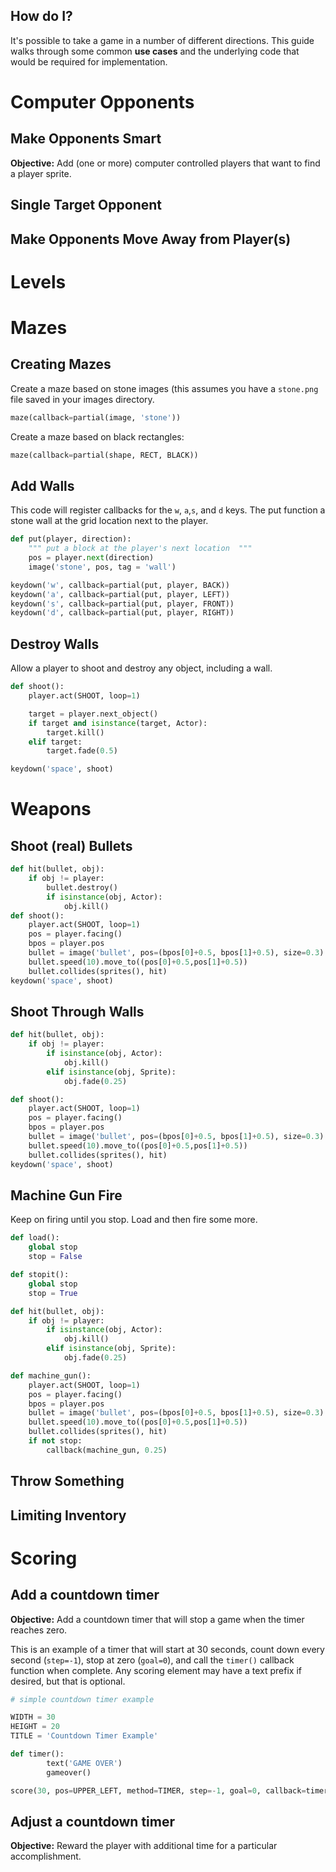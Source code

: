 How do I?
-----
It's possible to take a game in a number of different directions. This guide walks through some common **use cases** and the underlying code that would be required for implementation.

# Computer Opponents

## Make Opponents Smart

**Objective:** Add (one or more) computer controlled players that want to find a player sprite.

## Single Target Opponent

## Make Opponents Move Away from Player(s) 


# Levels

# Mazes

## Creating Mazes
Create a maze based on stone images (this assumes you have a `stone.png` file saved in your images directory.
```python
maze(callback=partial(image, 'stone'))
```
Create a maze based on black rectangles:
```python
maze(callback=partial(shape, RECT, BLACK))
```



## Add Walls
This code will register callbacks for the `w`, `a`,`s`, and `d` keys. The put function a stone wall at the grid location next to the player. 
```python
def put(player, direction):
	""" put a block at the player's next location  """
	pos = player.next(direction)
	image('stone', pos, tag = 'wall')

keydown('w', callback=partial(put, player, BACK))
keydown('a', callback=partial(put, player, LEFT))
keydown('s', callback=partial(put, player, FRONT))
keydown('d', callback=partial(put, player, RIGHT))
```

## Destroy Walls
Allow a player to shoot and destroy any object, including a wall.

```python
def shoot():
	player.act(SHOOT, loop=1)

	target = player.next_object()
	if target and isinstance(target, Actor):
		target.kill()
	elif target:
		target.fade(0.5)

keydown('space', shoot)
```
# Weapons

## Shoot (real) Bullets
```python
def hit(bullet, obj):
	if obj != player:
		bullet.destroy()
		if isinstance(obj, Actor):
			obj.kill()
def shoot():
	player.act(SHOOT, loop=1)
	pos = player.facing()
	bpos = player.pos
	bullet = image('bullet', pos=(bpos[0]+0.5, bpos[1]+0.5), size=0.3)
	bullet.speed(10).move_to((pos[0]+0.5,pos[1]+0.5))
	bullet.collides(sprites(), hit)
keydown('space', shoot)
```
## Shoot Through Walls
```python
def hit(bullet, obj):
	if obj != player:
		if isinstance(obj, Actor):
			obj.kill()
		elif isinstance(obj, Sprite):
			obj.fade(0.25)

def shoot():
	player.act(SHOOT, loop=1)
	pos = player.facing()
	bpos = player.pos
	bullet = image('bullet', pos=(bpos[0]+0.5, bpos[1]+0.5), size=0.3)
	bullet.speed(10).move_to((pos[0]+0.5,pos[1]+0.5))
	bullet.collides(sprites(), hit)
keydown('space', shoot)
```
## Machine Gun Fire
Keep on firing until you stop. Load and then fire some more.
```python
def load():
	global stop
	stop = False

def stopit():
	global stop
	stop = True

def hit(bullet, obj):
	if obj != player:
		if isinstance(obj, Actor):
			obj.kill()
		elif isinstance(obj, Sprite):
			obj.fade(0.25)

def machine_gun():
	player.act(SHOOT, loop=1)
	pos = player.facing()
	bpos = player.pos
	bullet = image('bullet', pos=(bpos[0]+0.5, bpos[1]+0.5), size=0.3)
	bullet.speed(10).move_to((pos[0]+0.5,pos[1]+0.5))
	bullet.collides(sprites(), hit)
	if not stop:
		callback(machine_gun, 0.25)
```
## Throw Something

## Limiting Inventory

# Scoring

##  Add a countdown timer

**Objective:** Add a countdown timer that will stop a game when the timer reaches zero.

This is an example of a timer that will start at 30 seconds, count down every second (`step=-1`), stop at zero (`goal=0`), and call the `timer()` callback function when complete. Any scoring element may have a text prefix if desired, but that is optional.

```python
# simple countdown timer example

WIDTH = 30
HEIGHT = 20
TITLE = 'Countdown Timer Example'

def timer():
        text('GAME OVER')
        gameover()

score(30, pos=UPPER_LEFT, method=TIMER, step=-1, goal=0, callback=timer, prefix='Time Left:')
```

## Adjust a countdown timer

**Objective:** Reward the player with additional time for a particular accomplishment.

 
